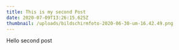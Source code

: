```yaml
---
title: This is my second Post
date: 2020-07-09T13:26:15.625Z
thumbnail: /uploads/bildschirmfoto-2020-06-30-um-16.42.49.png
---
```

Hello second post